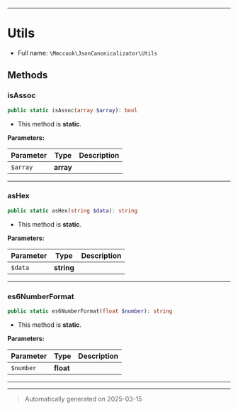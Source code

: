 ***

# Utils





* Full name: `\Mmccook\JsonCanonicalizator\Utils`




## Methods


### isAssoc



```php
public static isAssoc(array $array): bool
```



* This method is **static**.




**Parameters:**

| Parameter | Type | Description |
|-----------|------|-------------|
| `$array` | **array** |  |





***

### asHex



```php
public static asHex(string $data): string
```



* This method is **static**.




**Parameters:**

| Parameter | Type | Description |
|-----------|------|-------------|
| `$data` | **string** |  |





***

### es6NumberFormat



```php
public static es6NumberFormat(float $number): string
```



* This method is **static**.




**Parameters:**

| Parameter | Type | Description |
|-----------|------|-------------|
| `$number` | **float** |  |





***


***
> Automatically generated on 2025-03-15
